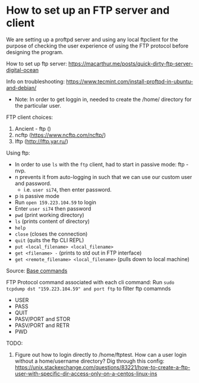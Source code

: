 
# How to set up an FTP server and client

We are setting up a proftpd server and using any local ftpclient for the purpose of checking the user experience of using the FTP protocol before designing the program.

How to set up ftp server:
https://macarthur.me/posts/quick-dirty-ftp-server-digital-ocean

Info on troubleshooting: 
https://www.tecmint.com/install-proftpd-in-ubuntu-and-debian/

- Note: In order to get <username> loggin in, needed to create the /home/<username> directory for the particular user. 

FTP client choices: 
1. Ancient - ftp ()
2. ncftp (https://www.ncftp.com/ncftp/)
3. lftp (http://lftp.yar.ru/)

Using ftp: 
- In order to use `ls` with the `ftp` client, had to start in passive mode: ftp -nvp.
- n prevents it from auto-logging in such that we can use our custom user and password. 
    - i.e. `user si74`, then enter password. 
- p is passive mode
- Run `open 159.223.104.59` to login
- Enter `user si74` then password
- `pwd` (print working directory)
- `ls` (prints content of directory)
- `help` 
- `close` (closes the connection)
- `quit` (quits the ftp CLI REPL)
- `put <local_filename> <local_filename>`
- `get <filename> -` (prints to std out in FTP interface)
- `get <remote_filename> <local_filename>` (pulls down to local machine)

Source: [Base commands]()

FTP Protocol command associated with each cli command: 
Run `sudo tcpdump dst "159.223.104.59" and port ftp` to filter ftp comamnds

- USER
- PASS
- QUIT 
- PASV/PORT and STOR
- PASV/PORT and RETR
- PWD 

TODO: 
1. Figure out how to login directly to /home/ftptest. How can a user login without a home/username directory?
Dig through this config: 
https://unix.stackexchange.com/questions/83221/how-to-create-a-ftp-user-with-specific-dir-access-only-on-a-centos-linux-ins

